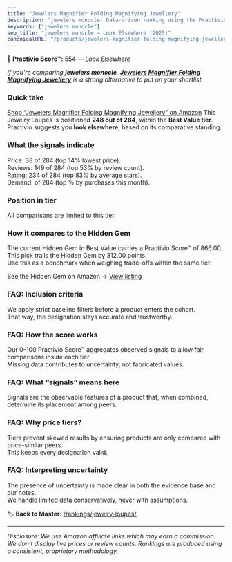 ```yaml
---
title: "Jewelers Magnifier Folding Magnifying Jewellery"
description: "jewelers monocle: Data-driven ranking using the Practivio Score™. Positioned by quality, value, demand, findability, momentum."
keywords: ["jewelers monocle"]
seo_title: "jewelers monocle — Look Elsewhere (2025)"
canonicalURL: "/products/jewelers-magnifier-folding-magnifying-jewellery-B0D2RDYFSF/"
---
```


**🚫 Practivio Score™:** 554 — _Look Elsewhere_


*If you're comparing **jewelers monocle**, **[Jewelers Magnifier Folding Magnifying Jewellery](https://www.amazon.com/dp/B0D2RDYFSF?tag=practivio-20)** is a strong alternative to put on your shortlist.*
### Quick take
[Shop “Jewelers Magnifier Folding Magnifying Jewellery” on Amazon](https://www.amazon.com/dp/B0D2RDYFSF?tag=practivio-20)
This Jewelry Loupes is positioned **248 out of 284**, within the **Best Value tier**.  
Practivio suggests you **look elsewhere**, based on its comparative standing.

### What the signals indicate
Price: 38 of 284 (top 14% lowest price).  
Reviews: 149 of 284 (top 53% by review count).  
Rating: 234 of 284 (top 83% by average stars).  
Demand:  of 284 (top % by purchases this month).

### Position in tier
All comparisons are limited to this tier.

### How it compares to the Hidden Gem
The current Hidden Gem in Best Value carries a Practivio Score™ of 866.00.  
This pick trails the Hidden Gem by 312.00 points.  
Use this as a benchmark when weighing trade-offs within the same tier.  

See the Hidden Gem on Amazon → [View listing](https://www.amazon.com/dp/B000CAHCQS?tag=practivio-20)

### FAQ: Inclusion criteria
We apply strict baseline filters before a product enters the cohort.  
That way, the designation stays accurate and trustworthy.

### FAQ: How the score works
Our 0–100 Practivio Score™ aggregates observed signals to allow fair comparisons inside each tier.  
Missing data contributes to uncertainty, not fabricated values.

### FAQ: What “signals” means here
Signals are the observable features of a product that, when combined, determine its placement among peers.

### FAQ: Why price tiers?
Tiers prevent skewed results by ensuring products are only compared with price-similar peers.  
This keeps every designation valid.

### FAQ: Interpreting uncertainty
The presence of uncertainty is made clear in both the evidence base and our notes.  
We handle limited data conservatively, never with assumptions.


🏷️ **Back to Master:** [/rankings/jewelry-loupes/](/rankings/jewelry-loupes/)

---
_Disclosure: We use Amazon affiliate links which may earn a commission. We don’t display live prices or review counts. Rankings are produced using a consistent, proprietary methodology._
